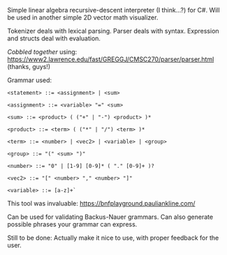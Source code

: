 Simple linear algebra recursive-descent interpreter (I think...?) for C#. Will be used in another simple 2D vector math visualizer. 

Tokenizer deals with lexical parsing. Parser deals with syntax. Expression and structs deal with evaluation.

*Cobbled together* using: https://www2.lawrence.edu/fast/GREGGJ/CMSC270/parser/parser.html (thanks, guys!)

Grammar used: 

```ebnf
<statement> ::= <assignment> | <sum>
  
<assignment> ::= <variable> "=" <sum>
  
<sum> ::= <product> ( ("+" | "-") <product> )*
  
<product> ::= <term> ( ("*" | "/") <term> )*
  
<term> ::= <number> | <vec2> | <variable> | <group>
  
<group> ::= "(" <sum> ")"
  
<number> ::= "0" | [1-9] [0-9]* ( "." [0-9]+ )?
  
<vec2> ::= "[" <number> "," <number> "]"
  
<variable> ::= [a-z]+`
```

This tool was invaluable: https://bnfplayground.pauliankline.com/

Can be used for validating Backus-Nauer grammars. Can also generate possible phrases your grammar can express.

Still to be done: Actually make it nice to use, with proper feedback for the user. 
